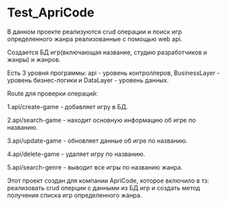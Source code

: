 # Test_ApriCode
В данном проекте реализуются crud операции и поиск игр определенного жанра реализованные с помощью web api.

Создается БД игр(включающая название, студию разработчиков и жанры) и жанров.

Есть 3 уровня программы: api - уровень контроллеров, BusinessLayer - уровень бизнес-логики и DataLayer - уровень данных.

Route для проверки операций:

1.api/create-game - добавляет игру в БД.

2.api/search-game - находит основную информацию об игре по названию.

3.api/update-game - обновляет данные об игре по названию.

4.api/delete-game - удаляет игру по названию.

5.api/search-genre - выводит все игры по названию жанра.

Этот проект создан для компании ApriCode, которое включило в тз: реализовать crud оперции с данными из БД игр и создать метод получения списка игр определенного жанра.
